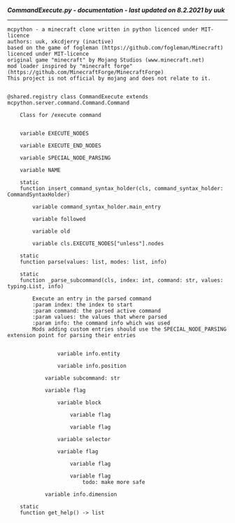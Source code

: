 ***CommandExecute.py - documentation - last updated on 8.2.2021 by uuk***
___

    mcpython - a minecraft clone written in python licenced under MIT-licence
    authors: uuk, xkcdjerry (inactive)
    based on the game of fogleman (https://github.com/fogleman/Minecraft) licenced under MIT-licence
    original game "minecraft" by Mojang Studios (www.minecraft.net)
    mod loader inspired by "minecraft forge" (https://github.com/MinecraftForge/MinecraftForge)
    This project is not official by mojang and does not relate to it.


    @shared.registry class CommandExecute extends mcpython.server.command.Command.Command
        
        Class for /execute command


        variable EXECUTE_NODES

        variable EXECUTE_END_NODES

        variable SPECIAL_NODE_PARSING

        variable NAME

        static
        function insert_command_syntax_holder(cls, command_syntax_holder: CommandSyntaxHolder)

            variable command_syntax_holder.main_entry

            variable followed

            variable old

            variable cls.EXECUTE_NODES["unless"].nodes

        static
        function parse(values: list, modes: list, info)

        static
        function _parse_subcommand(cls, index: int, command: str, values: typing.List, info)
            
            Execute an entry in the parsed command
            :param index: the index to start
            :param command: the parsed active command
            :param values: the values that where parsed
            :param info: the command info which was used
            Mods adding custom entries should use the SPECIAL_NODE_PARSING extension point for parsing their entries


                    variable info.entity

                    variable info.position

                variable subcommand: str

                variable flag

                    variable block

                        variable flag

                        variable flag

                    variable selector

                    variable flag

                        variable flag

                        variable flag
                            todo: make more safe

                variable info.dimension

        static
        function get_help() -> list
